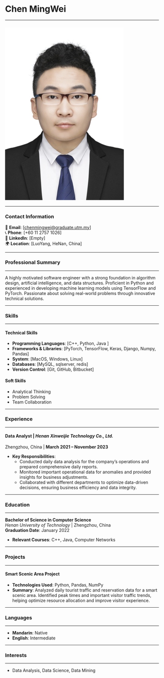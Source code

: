 # Chen MingWei

---

### ![Chen MingWei](./photo.jpg)

---

### Contact Information
📧 **Email**: [chenmingwei@graduate.utm.my]  
📞 **Phone**: [+60 11 2757 1026]  
🔗 **LinkedIn**: [Empty]  
🌍 **Location**: [LuoYang, HeNan, China]

---

### **Professional Summary**
---
A highly motivated software engineer with a strong foundation in algorithm design, artificial intelligence, and data structures.  Proficient in Python and experienced in developing machine learning models using TensorFlow and PyTorch.  Passionate about solving real-world problems through innovative technical solutions.

---

### **Skills**
---
#### Technical Skills
- **Programming Languages**: [C++, Python, Java ]
- **Frameworks & Libraries**: [PyTorch, TensorFlow, Keras, Django, Numpy, Pandas]
- **System**: [MacOS, Windows, Linux]
- **Databases**: [MySQL, sqlserver, redis]
- **Version Control**: [Git, GitHub, Bitbucket]

#### Soft Skills
- Analytical Thinking
- Problem Solving
- Team Collaboration

---

### **Experience**
---
#### **Data Analyst** | _Henan Xinweijie Technology Co., Ltd._  
Zhengzhou, China | **March 2021 – November 2023**

- **Key Responsibilities**:  
  - Conducted daily data analysis for the company’s operations and prepared comprehensive daily reports.
  - Monitored important operational data for anomalies and provided insights for business adjustments.
  - Collaborated with different departments to optimize data-driven decisions, ensuring business efficiency and data integrity.

---

### **Education**
---
**Bachelor of Science in Computer Science**  
_Henan University of Technology_ | Zhengzhou, China  
**Graduation Date**: January 2022  
- **Relevant Courses**: C++, Java, Computer Networks

---

### **Projects**
---
#### **Smart Scenic Area Project**  
- **Technologies Used**: Python, Pandas, NumPy  
- **Summary**: Analyzed daily tourist traffic and reservation data for a smart scenic area. Identified peak times and important visitor traffic trends, helping optimize resource allocation and improve visitor experience.


---

### **Languages**
---
- **Mandarin**: Native
- **English**: Intermediate

---

### **Interests**
---
- Data Analysis, Data Science, Data Mining

